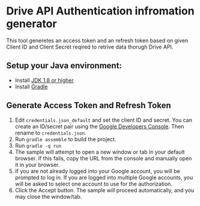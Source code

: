 # Drive API Authentication infromation generator
This tool generetes an access token and an refresh token based on given Client ID and Client Secret reqired to retrive data thorugh Drive API. 

## Setup your Java environment:

- Install [JDK 1.8 or higher](http://www.oracle.com/technetwork/java/javase/downloads)
- Install [Gradle](https://gradle.org/)

## Generate Access Token and Refresh Token

1. Edit `credentials.json_default`  and set the client ID and secret. You can create an ID/secret pair
   using the [Google Developers Console](https://console.developers.google.com). Then rename to `credentials.json`.
1. Run `gradle assemble` to build the project.
1. Run `gradle -q run`
1. The sample will attempt to open a new window or tab in your default browser. If this fails, copy the URL from the console and manually open it in your browser.
1. If you are not already logged into your Google account, you will be prompted to log in. If you are logged into multiple Google accounts, you will be asked to select one account to use for the authorization.
1. Click the Accept button. The sample will proceed automatically, and you may close the window/tab.